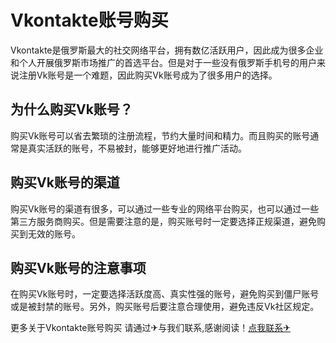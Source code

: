 # Vkontakte账号购买

Vkontakte是俄罗斯最大的社交网络平台，拥有数亿活跃用户，因此成为很多企业和个人开展俄罗斯市场推广的首选平台。但是对于一些没有俄罗斯手机号的用户来说注册Vk账号是一个难题，因此购买Vk账号成为了很多用户的选择。

## 为什么购买Vk账号？

购买Vk账号可以省去繁琐的注册流程，节约大量时间和精力。而且购买的账号通常是真实活跃的账号，不易被封，能够更好地进行推广活动。

## 购买Vk账号的渠道

购买Vk账号的渠道有很多，可以通过一些专业的网络平台购买，也可以通过一些第三方服务商购买。但是需要注意的是，购买账号时一定要选择正规渠道，避免购买到无效的账号。

## 购买Vk账号的注意事项

在购买Vk账号时，一定要选择活跃度高、真实性强的账号，避免购买到僵尸账号或是被封禁的账号。另外，购买账号后要注意合理使用，避免违反Vk社区规定。

更多关于Vkontakte账号购买 请通过✈与我们联系,感谢阅读！[点我联系✈](https://home.G208.com)